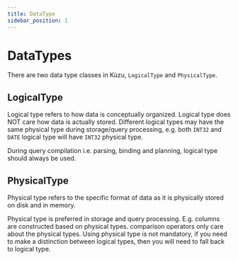 ```yaml
---
title: DataType
sidebar_position: 1
---
```


# DataTypes

There are two data type classes in Kùzu, `LogicalType` and `PhysicalType`.

## LogicalType

Logical type refers to how data is conceptually organized. Logical type does NOT care how data is actually stored. Different logical types may have the same physical type during storage/query processing, e.g. both `INT32` and `DATE` logical type will have `INT32` physical type.

During query compilation i.e. parsing, binding and planning, logical type should always be used.


## PhysicalType

Physical type refers to the specific format of data as it is physically stored on disk and in memory.

Physical type is preferred in storage and query processing. E.g. columns are constructed based on physical types. comparison operators only care about the physical types. Using physical type is not mandatory, if you need to make a distinction between logical types, then you will need to fall back to logical type.
